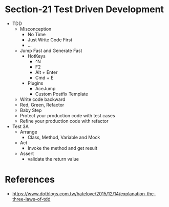 # Section-21 Test Driven Development
* TDD
  * Misconception
    * No Time
    * Just Write Code First
    * ...
  * Jump Fast and Generate Fast
    * HotKeys
      * ^N
      * F2
      * Alt + Enter
      * Cmd + E
    * Plugins
      * AceJump
      * Custom Postfix Template
  * Write code backward
  * Red, Green, Refactor
  * Baby Step
  * Protect your production code with test cases
  * Refine your production code with refactor
* Test 3A
  * Arrange
    * Class, Method, Variable and Mock
  * Act
    * Invoke the method and get result
  * Assert
    * validate the return value
    
# References
* https://www.dotblogs.com.tw/hatelove/2015/12/14/explanation-the-three-laws-of-tdd
